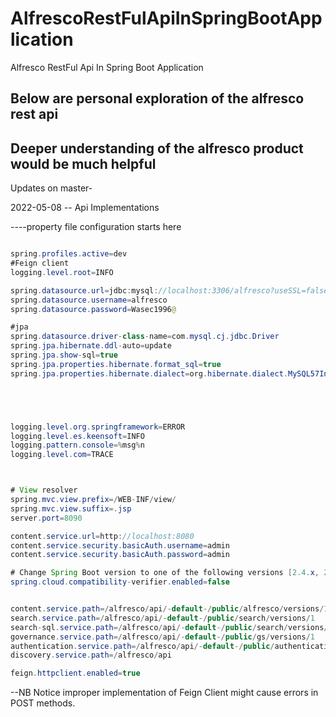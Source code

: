 # AlfrescoRestFulApiInSpringBootApplication
Alfresco RestFul Api In Spring Boot Application

## Below are personal exploration of the alfresco rest api
Deeper understanding of the alfresco product would be much helpful
--

Updates on master-

2022-05-08
-- Api Implementations


----property file configuration starts here 

```java

spring.profiles.active=dev
#Feign client
logging.level.root=INFO

spring.datasource.url=jdbc:mysql://localhost:3306/alfresco?useSSL=false&serverTimezone=Asia/Seoul&characterEncoding=UTF-8
spring.datasource.username=alfresco
spring.datasource.password=Wasec1996@

#jpa
spring.datasource.driver-class-name=com.mysql.cj.jdbc.Driver
spring.jpa.hibernate.ddl-auto=update
spring.jpa.show-sql=true
spring.jpa.properties.hibernate.format_sql=true
spring.jpa.properties.hibernate.dialect=org.hibernate.dialect.MySQL57InnoDBDialect





logging.level.org.springframework=ERROR
logging.level.es.keensoft=INFO
logging.pattern.console=%msg%n
logging.level.com=TRACE



# View resolver
spring.mvc.view.prefix=/WEB-INF/view/
spring.mvc.view.suffix=.jsp
server.port=8090

content.service.url=http://localhost:8080
content.service.security.basicAuth.username=admin
content.service.security.basicAuth.password=admin

# Change Spring Boot version to one of the following versions [2.4.x, 2.5.x] .
spring.cloud.compatibility-verifier.enabled=false


content.service.path=/alfresco/api/-default-/public/alfresco/versions/1
search.service.path=/alfresco/api/-default-/public/search/versions/1
search-sql.service.path=/alfresco/api/-default-/public/search/versions/1
governance.service.path=/alfresco/api/-default-/public/gs/versions/1
authentication.service.path=/alfresco/api/-default-/public/authentication/versions/1
discovery.service.path=/alfresco/api

feign.httpclient.enabled=true


```




--NB
Notice improper implementation of Feign Client might cause errors in POST methods.
